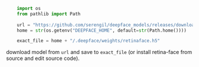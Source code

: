 ```python
    import os
    from pathlib import Path
    
    url = "https://github.com/serengil/deepface_models/releases/download/v1.0/retinaface.h5"
    home = str(os.getenv("DEEPFACE_HOME", default=str(Path.home())))

    exact_file = home + "/.deepface/weights/retinaface.h5"
```
download model from `url` and save to `exact_file` (or install retina-face from source and edit source code).
